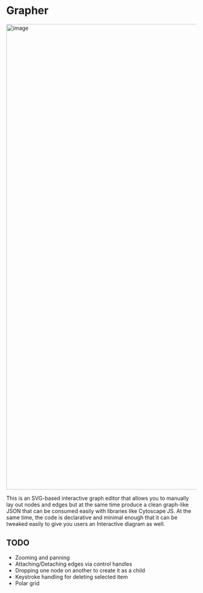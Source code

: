 # Grapher

<img width="1231" alt="image" src="https://user-images.githubusercontent.com/19304/173329214-89a6d0c7-eeeb-44b3-a324-eb4e8a626484.png">

This is an SVG-based interactive graph editor that allows you to manually lay out nodes and edges but at the same time produce a clean graph-like JSON that can be consumed easily with libraries like Cytoscape JS. At the same time, the code is declarative and minimal enough that it can be tweaked easily to give you users an Interactive diagram as well.

## TODO

- Zooming and panning
- Attaching/Detaching edges via control handles
- Dropping one node on another to create it as a child
- Keystroke handling for deleting selected item
- Polar grid
